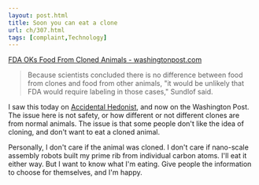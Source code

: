 ```yaml
---
layout: post.html
title: Soon you can eat a clone
url: ch/307.html
tags: [complaint,Technology]
---
```

[FDA OKs Food From Cloned Animals - washingtonpost.com](http://www.washingtonpost.com/wp-dyn/content/article/2006/12/28/AR2006122800552.html?nav=rss_email/components)

> Because scientists concluded there is no difference between food from clones and food from other animals, "it would be unlikely that FDA would require labeling in those cases," Sundlof said.

I saw this today on [Accidental Hedonist](http://www.accidentalhedonist.com/index.php/2006/12/28/fda_approves_cloned_food), and now on the Washington Post. The issue here is not safety, or how different or not different clones are from normal animals. The issue is that some people don't like the idea of cloning, and don't want to eat a cloned animal.

Personally, I don't care if the animal was cloned. I don't care if nano-scale assembly robots built my prime rib from individual carbon atoms. I'll eat it either way. But I want to know what I'm eating. Give people the information to choose for themselves, and I'm happy.
